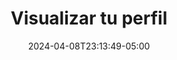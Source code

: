---
weight: 230
title: "Visualizar tu perfil"
description: "Visuaizar tu perfil"
icon: "category"
color: "primary"
date: "2024-04-08T23:13:49-05:00"
lastmod: "2024-04-08T23:13:49-05:00"
draft: false
toc: true
---